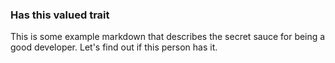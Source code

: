 ### Has this valued trait

This is some example markdown that describes the secret sauce for being a good developer.  Let's find out if this person has it.